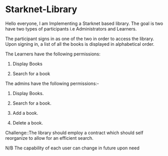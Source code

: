 # Starknet-Library

Hello everyone, I am Implementing a Starknet based library. The goal is two have two types of participants i.e Administrators and Learners.

The participant signs in as one of the two in order to access the library. Upon signing in, a list of all the books is displayed in alphabetical order.

The Learners have the following permissions:

1. Display Books

2. Search for a book


The admins have the following permissions:-

1. Display Books.

2. Search for a book.

3. Add a book.

4. Delete a book.

Challenge::The library should employ a contract which should self reorganize to allow for an efficient search.


N/B The capability of each user can change in future upon need
